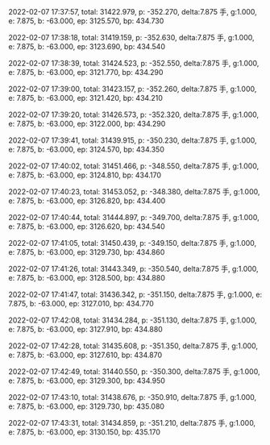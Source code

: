 2022-02-07 17:37:57, total: 31422.979, p: -352.270, delta:7.875 手, g:1.000, e: 7.875, b: -63.000, ep: 3125.570, bp: 434.730

2022-02-07 17:38:18, total: 31419.159, p: -352.630, delta:7.875 手, g:1.000, e: 7.875, b: -63.000, ep: 3123.690, bp: 434.540

2022-02-07 17:38:39, total: 31424.523, p: -352.550, delta:7.875 手, g:1.000, e: 7.875, b: -63.000, ep: 3121.770, bp: 434.290

2022-02-07 17:39:00, total: 31423.157, p: -352.260, delta:7.875 手, g:1.000, e: 7.875, b: -63.000, ep: 3121.420, bp: 434.210

2022-02-07 17:39:20, total: 31426.573, p: -352.320, delta:7.875 手, g:1.000, e: 7.875, b: -63.000, ep: 3122.000, bp: 434.290

2022-02-07 17:39:41, total: 31439.915, p: -350.230, delta:7.875 手, g:1.000, e: 7.875, b: -63.000, ep: 3124.570, bp: 434.350

2022-02-07 17:40:02, total: 31451.466, p: -348.550, delta:7.875 手, g:1.000, e: 7.875, b: -63.000, ep: 3124.810, bp: 434.170

2022-02-07 17:40:23, total: 31453.052, p: -348.380, delta:7.875 手, g:1.000, e: 7.875, b: -63.000, ep: 3126.820, bp: 434.400

2022-02-07 17:40:44, total: 31444.897, p: -349.700, delta:7.875 手, g:1.000, e: 7.875, b: -63.000, ep: 3126.620, bp: 434.540

2022-02-07 17:41:05, total: 31450.439, p: -349.150, delta:7.875 手, g:1.000, e: 7.875, b: -63.000, ep: 3129.730, bp: 434.860

2022-02-07 17:41:26, total: 31443.349, p: -350.540, delta:7.875 手, g:1.000, e: 7.875, b: -63.000, ep: 3128.500, bp: 434.880

2022-02-07 17:41:47, total: 31436.342, p: -351.150, delta:7.875 手, g:1.000, e: 7.875, b: -63.000, ep: 3127.010, bp: 434.770

2022-02-07 17:42:08, total: 31434.284, p: -351.130, delta:7.875 手, g:1.000, e: 7.875, b: -63.000, ep: 3127.910, bp: 434.880

2022-02-07 17:42:28, total: 31435.608, p: -351.350, delta:7.875 手, g:1.000, e: 7.875, b: -63.000, ep: 3127.610, bp: 434.870

2022-02-07 17:42:49, total: 31440.550, p: -350.300, delta:7.875 手, g:1.000, e: 7.875, b: -63.000, ep: 3129.300, bp: 434.950

2022-02-07 17:43:10, total: 31438.676, p: -350.910, delta:7.875 手, g:1.000, e: 7.875, b: -63.000, ep: 3129.730, bp: 435.080

2022-02-07 17:43:31, total: 31434.859, p: -351.210, delta:7.875 手, g:1.000, e: 7.875, b: -63.000, ep: 3130.150, bp: 435.170